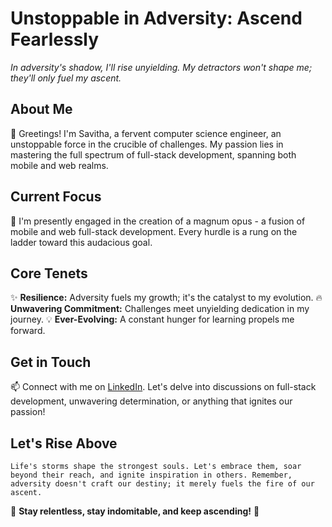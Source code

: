 # **Unstoppable in Adversity: Ascend Fearlessly**

_In adversity's shadow, I'll rise unyielding. My detractors won't shape me; they'll only fuel my ascent._

## About Me

👋 Greetings! I'm Savitha, a fervent computer science engineer, an unstoppable force in the crucible of challenges. My passion lies in mastering the full spectrum of full-stack development, spanning both mobile and web realms.

## Current Focus

🚀 I'm presently engaged in the creation of a magnum opus - a fusion of mobile and web full-stack development. Every hurdle is a rung on the ladder toward this audacious goal.

## Core Tenets

✨ **Resilience:** Adversity fuels my growth; it's the catalyst to my evolution.
🔥 **Unwavering Commitment:** Challenges meet unyielding dedication in my journey.
💡 **Ever-Evolving:** A constant hunger for learning propels me forward.

## Get in Touch

📫 Connect with me on [LinkedIn](https://www.linkedin.com/in/savitha1111/). Let's delve into discussions on full-stack development, unwavering determination, or anything that ignites our passion!

## Let's Rise Above

```Life's storms shape the strongest souls. Let's embrace them, soar beyond their reach, and ignite inspiration in others. Remember, adversity doesn't craft our destiny; it merely fuels the fire of our ascent.```

🌟 **Stay relentless, stay indomitable, and keep ascending!** 🌟
